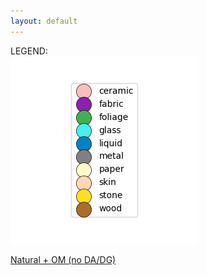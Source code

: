 ```yaml
---
layout: default
---
```


LEGEND: <br>
<img src="./files/legend.png">

[Natural + OM (no  DA/DG)](./files/tsne_test_visualization_20Kx20K_224px_200LR_30perp_4096patches_border-color_grid/embedding.html)



